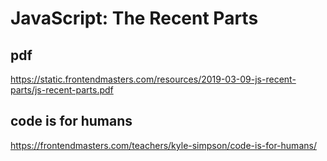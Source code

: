 # JavaScript: The Recent Parts

## pdf

https://static.frontendmasters.com/resources/2019-03-09-js-recent-parts/js-recent-parts.pdf

## code is for humans

https://frontendmasters.com/teachers/kyle-simpson/code-is-for-humans/
